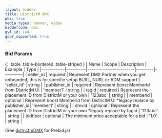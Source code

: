 ```yaml
---
layout: bidder
title: DistrictM DMX
pbs: true
media_types: banner, video
biddercode: dmx
gvl_id: 144
gdpr_supported: true
---
```


### Bid Params

{: .table .table-bordered .table-striped }
| Name       | Scope    | Description            | Example | Type     |
|------------|----------|------------------------|---------|----------|
| seller_id | required | Represent DMX Partner when you get onboarded, this is for specific setup BURL, NURL or ADM support | 'seller_id' | string |
| publisher_id | required | Represent boost MemberId from DistrictM UI | 'member1' | string |
| tagid | required | Represent the placement ID from DistrictM or your own  | '123abc' | string |
| memberid | optional | Represent boost MemberId from DistrictM UI *legacy replace by publisher_id| 'member1' | string |
| dmxid | optional | Represent the placement ID from DistrictM or your own *legacy replace by tagid | '123abc' | string |
| bidfloor | optional | The minimum price acceptable for a bid | '1.0' | string |

(See [districtmDMX](/dev-docs/bidders.html#districtmDMX) for Prebid.js)

